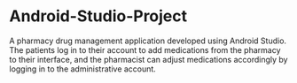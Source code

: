 # Android-Studio-Project 

A pharmacy drug management application developed using Android Studio. The patients log in to their account to add medications from the pharmacy to their interface,
and the pharmacist can adjust medications accordingly by logging in to the administrative account.

